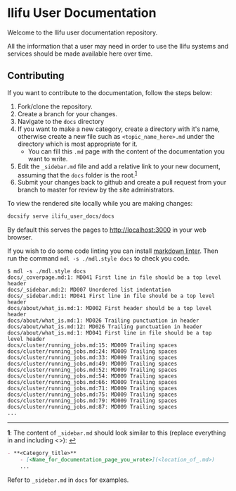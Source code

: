 # Ilifu User Documentation

Welcome to the Ilifu user documentation repository.

All the information that a user may need in order
to use the Ilifu systems and services should be made
available here over time.

## Contributing

If you want to contribute to the documentation, follow the steps below:

1. Fork/clone the repository.
2. Create a branch for your changes.
3. Navigate to the `docs` directory
4. If you want to make a new category, create a directory with it's name, otherwise create a new file such as `<topic_name_here>.md` under the directory which is most appropriate for it.
   - You can fill this `.md` page with the content of the documentation you want to write.
5. Edit the `_sidebar.md` file and add a relative link to your new document, assuming that the `docs` folder is the root.<sup id="a1">[1](#f1)</sup>
6. Submit your changes back to github and create a pull request from your branch to master for review by the site administrators.

To view the rendered site locally while you are making changes:

```bash
docsify serve ilifu_user_docs/docs
```

By default this serves the pages to [http://localhost:3000](http://localhost:3000) in your web browser.

If you wish to do some code linting you can install [markdown linter](https://github.com/markdownlint/markdownlint). Then run the command `mdl -s ./mdl.style docs` to check you code.

```console
$ mdl -s ./mdl.style docs
docs/_coverpage.md:1: MD041 First line in file should be a top level header
docs/_sidebar.md:2: MD007 Unordered list indentation
docs/_sidebar.md:1: MD041 First line in file should be a top level header
docs/about/what_is.md:1: MD002 First header should be a top level header
docs/about/what_is.md:1: MD026 Trailing punctuation in header
docs/about/what_is.md:12: MD026 Trailing punctuation in header
docs/about/what_is.md:1: MD041 First line in file should be a top level header
docs/cluster/running_jobs.md:15: MD009 Trailing spaces
docs/cluster/running_jobs.md:24: MD009 Trailing spaces
docs/cluster/running_jobs.md:33: MD009 Trailing spaces
docs/cluster/running_jobs.md:49: MD009 Trailing spaces
docs/cluster/running_jobs.md:52: MD009 Trailing spaces
docs/cluster/running_jobs.md:54: MD009 Trailing spaces
docs/cluster/running_jobs.md:66: MD009 Trailing spaces
docs/cluster/running_jobs.md:71: MD009 Trailing spaces
docs/cluster/running_jobs.md:75: MD009 Trailing spaces
docs/cluster/running_jobs.md:79: MD009 Trailing spaces
docs/cluster/running_jobs.md:87: MD009 Trailing spaces
...
```

---

<b id="f1">1</b>: The content of `_sidebar.md` should look similar to this (replace everything in and including <\>): [↩](#a1)

```markdown
- **<Category_title>**
    - [<Name_for_documentation_page_you_wrote>](<location_of_.md>)
    ...
```

Refer to `_sidebar.md` in `docs` for examples.
